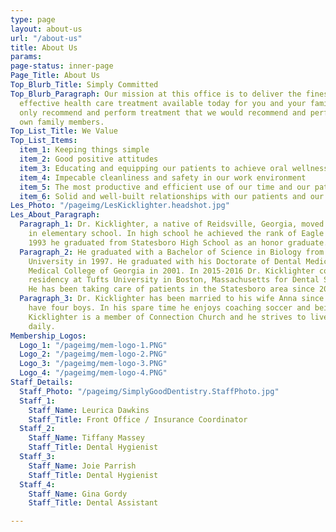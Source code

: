 ```yaml
---
type: page
layout: about-us
url: "/about-us"
title: About Us
params: 
page-status: inner-page
Page_Title: About Us
Top_Blurb_Title: Simply Committed
Top_Blurb_Paragraph: Our mission at this office is to deliver the finest, most cost
  effective health care treatment available today for you and your family. We will
  only recommend and perform treatment that we would recommend and perform for our
  own family members.
Top_List_Title: We Value
Top_List_Items:
  item_1: Keeping things simple
  item_2: Good positive attitudes
  item_3: Educating and equipping our patients to achieve oral wellness
  item_4: Impecable cleanliness and safety in our work environment
  item_5: The most productive and efficient use of our time and our patients time
  item_6: Solid and well-built relationships with our patients and our team members
Les_Photo: "/pageimg/LesKicklighter.headshot.jpg"
Les_About_Paragraph:
  Paragraph_1: Dr. Kicklighter, a native of Reidsville, Georgia, moved to Statesboro
    in elementary school. In high school he achieved the rank of Eagle Scout and in
    1993 he graduated from Statesboro High School as an honor graduate.
  Paragraph_2: He graduated with a Bachelor of Science in Biology from Georgia Southern
    University in 1997. He graduated with his Doctorate of Dental Medicine from the
    Medical College of Georgia in 2001. In 2015-2016 Dr. Kicklighter completed a mini
    residency at Tufts University in Boston, Massachusetts for Dental Sleep Medicine.
    He has been taking care of patients in the Statesboro area since 2001.
  Paragraph_3: Dr. Kicklighter has been married to his wife Anna since 2002 and they
    have four boys. In his spare time he enjoys coaching soccer and being an inventor.  Dr.
    Kicklighter is a member of Connection Church and he strives to live out his faith
    daily.
Membership_Logos:
  Logo_1: "/pageimg/mem-logo-1.PNG"
  Logo_2: "/pageimg/mem-logo-2.PNG"
  Logo_3: "/pageimg/mem-logo-3.PNG"
  Logo_4: "/pageimg/mem-logo-4.PNG"
Staff_Details:
  Staff_Photo: "/pageimg/SimplyGoodDentistry.StaffPhoto.jpg"
  Staff_1:
    Staff_Name: Leurica Dawkins
    Staff_Title: Front Office / Insurance Coordinator
  Staff_2:
    Staff_Name: Tiffany Massey
    Staff_Title: Dental Hygienist
  Staff_3:
    Staff_Name: Joie Parrish
    Staff_Title: Dental Hygienist
  Staff_4:
    Staff_Name: Gina Gordy
    Staff_Title: Dental Assistant

---
```

